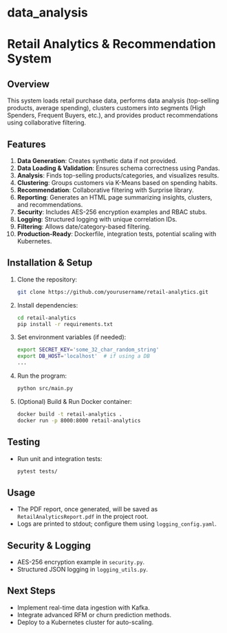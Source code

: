 # data_analysis
# Retail Analytics & Recommendation System

## Overview
This system loads retail purchase data, performs data analysis (top-selling products, average spending), clusters customers into segments (High Spenders, Frequent Buyers, etc.), and provides product recommendations using collaborative filtering.

## Features
1. **Data Generation**: Creates synthetic data if not provided.
2. **Data Loading & Validation**: Ensures schema correctness using Pandas.
3. **Analysis**: Finds top-selling products/categories, and visualizes results.
4. **Clustering**: Groups customers via K-Means based on spending habits.
5. **Recommendation**: Collaborative filtering with Surprise library.
6. **Reporting**: Generates an HTML page summarizing insights, clusters, and recommendations.
7. **Security**: Includes AES-256 encryption examples and RBAC stubs.
8. **Logging**: Structured logging with unique correlation IDs.
9. **Filtering**: Allows date/category-based filtering.
10. **Production-Ready**: Dockerfile, integration tests, potential scaling with Kubernetes.

## Installation & Setup
1. Clone the repository:
    ```bash
    git clone https://github.com/yourusername/retail-analytics.git
    ```
2. Install dependencies:
    ```bash
    cd retail-analytics
    pip install -r requirements.txt
    ```
3. Set environment variables (if needed):
    ```bash
    export SECRET_KEY='some_32_char_random_string'
    export DB_HOST='localhost'  # if using a DB
    ...
    ```
4. Run the program:
    ```bash
    python src/main.py
    ```
5. (Optional) Build & Run Docker container:
    ```bash
    docker build -t retail-analytics .
    docker run -p 8000:8000 retail-analytics
    ```

## Testing
- Run unit and integration tests:
    ```bash
    pytest tests/
    ```

## Usage
- The PDF report, once generated, will be saved as `RetailAnalyticsReport.pdf` in the project root.
- Logs are printed to stdout; configure them using `logging_config.yaml`.

## Security & Logging
- AES-256 encryption example in `security.py`.
- Structured JSON logging in `logging_utils.py`.

## Next Steps
- Implement real-time data ingestion with Kafka.
- Integrate advanced RFM or churn prediction methods.
- Deploy to a Kubernetes cluster for auto-scaling.
